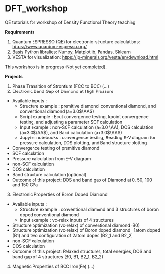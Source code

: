 # DFT_workshop
QE tutorials for workshop of Density Functional Theory teaching

**Requirements**
1. Quantum ESPRESSO (QE) for electronic-structure calculations: https://www.quantum-espresso.org/
2. Basis Python libralies: Numpy, Matplotlib, Pandas, Sklearn
3. VESTA for visualization: https://jp-minerals.org/vesta/en/download.html

This workshop is in progress (Not yet completed).

**Projects**
1. Phase Transition of Strontium (FCC to BCC)
  (...)
2. Electronic Band Gap of Diamond at High Pressure
  - Available inputs : 
    - Structure example : premitive diamond, conventional diamond, and conventional diamond (a=3.0$\AA$)
    - Script example : Ecut convergence testing, kpoint convergence testing, and adjusting a parameter SCF calculation
    - Input example : non-SCF calculation (a=3.0 \AA), DOS calculation (a=3.0$\AA$), and Band calculation (a=3.0$\AA$)
    - Jupyter notebooks : convergence testing, Reading E-V diagram for pressure calculation, DOS plotting, and Band structure plotting
  - Convergence testing of premitive diamond 
  - SCF calculation
  - Pressure calculation from E-V diagram
  - non-SCF calculation
  - DOS calculation
  - Band structure calculation (optional)
  - Outcome of this project: DOS and band gap of Diamond at 0, 50, 100 and 150 GPa
3. Electronic Properties of Boron Doped Diamond
  - Available inputs : 
    - Structure example : conventional diamond and 3 structures of boron doped conventional diamond 
    - Input example : vc-relax inputs of 4 structures
  - Structure optimization (vc-relax) of conventional diamond (B0)
  - Structure optimization (vc-relax) of Boron doped diamond : 1atom doped (B1) and two configuration of 2atom doped (B2_1 and B2_2)
  - non-SCF calculation
  - DOS calculation
  - Outcome of this project: Relaxed structures, total energies, DOS and band gap of 4 structures (B0, B1, B2_1, B2_2)
4. Magnetic Properties of BCC Iron(Fe)
  (...)
